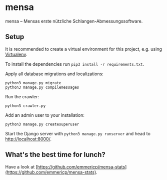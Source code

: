 # mensa

mensa – Mensas erste nützliche Schlangen-Abmessungssoftware.

## Setup

It is recommended to create a virtual environment for this project, e.g. using [Virtualenv](https://virtualenv.pypa.io/en/stable/).

To install the dependencies run `pip3 install -r requirements.txt`.

Apply all database migrations and localizations:

```
python3 manage.py migrate
python3 manage.py compilemessages
```

Run the crawler:

```
python3 crawler.py
```

Add an admin user to your installation:

```
python3 manage.py createsuperuser
```

Start the Django server with `python3 manage.py runserver` and head to [http://localhost:8000/](http://localhost:8000/).

## What's the best time for lunch?

Have a look at [https://github.com/emmericp/mensa-stats](https://github.com/emmericp/mensa-stats).

